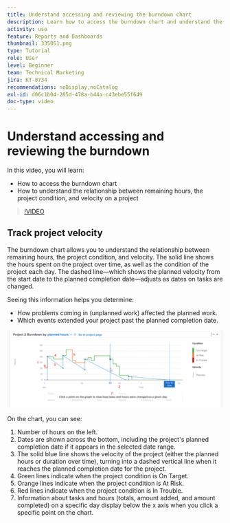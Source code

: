```yaml
---
title: Understand accessing and reviewing the burndown chart
description: Learn how to access the burndown chart and understand the relationship between remaining hours, project condition, and project velocity in [!UICONTROL Enhanced Analytics].
activity: use
feature: Reports and Dashboards
thumbnail: 335051.png
type: Tutorial
role: User
level: Beginner
team: Technical Marketing
jira: KT-8734
recommendations: noDisplay,noCatalog
exl-id: d06c1b04-205d-478a-b44a-c43ebe55f649
doc-type: video
---
```

# Understand accessing and reviewing the burndown

In this video, you will learn:

* How to access the burndown chart
* How to understand the relationship between remaining hours, the project condition, and velocity on a project

>[!VIDEO](https://video.tv.adobe.com/v/335051/?quality=12&learn=on)

## Track project velocity

The burndown chart allows you to understand the relationship between remaining hours, the project condition, and velocity. The solid line shows the hours spent on the project over time, as well as the condition of the project each day. The dashed line—which shows the planned velocity from the start date to the planned completion date—adjusts as dates on tasks are changed.

Seeing this information helps you determine:

* How problems coming in (unplanned work) affected the planned work.
* Which events extended your project past the planned completion date.

![An image showing a burndown chart with numbers on areas described in the bullets below](assets/section-2-9.png)

On the chart, you can see:

1. Number of hours on the left.
1. Dates are shown across the bottom, including the project's planned completion date if it appears in the selected date range.
1. The solid blue line shows the velocity of the project (either the planned hours or duration over time), turning into a dashed vertical line when it reaches the planned completion date for the project.
1. Green lines indicate when the project condition is On Target.
1. Orange lines indicate when the project condition is At Risk.
1. Red lines indicate when the project condition is In Trouble.
1. Information about tasks and hours (totals, amount added, and amount completed) on a specific day display below the x axis when you click a specific point on the chart.

